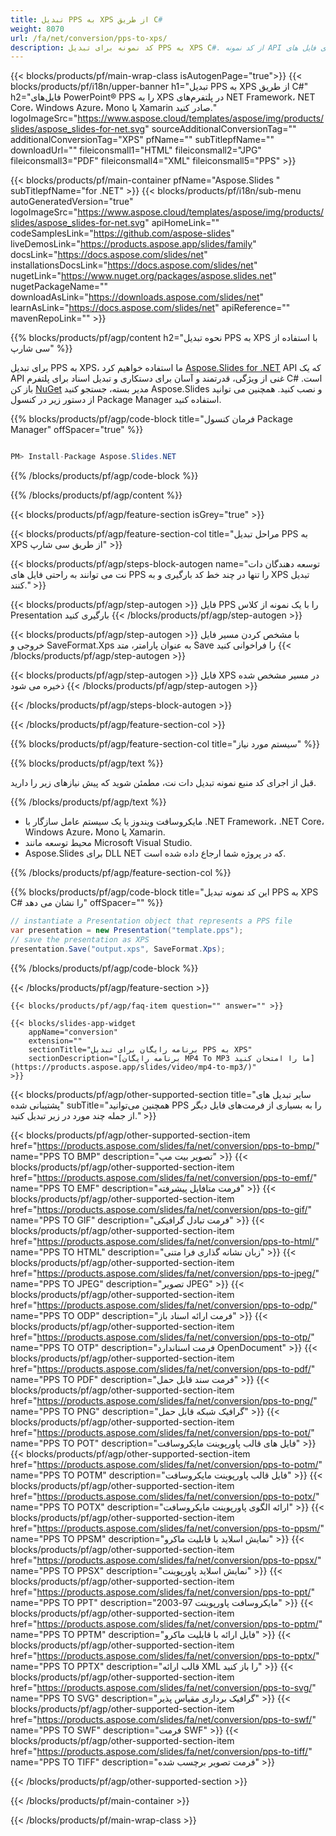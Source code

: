 ```yaml
---
title: تبدیل PPS به XPS از طریق C#
weight: 8070
url: /fa/net/conversion/pps-to-xps/ 
description: کد نمونه برای تبدیل PPS به XPS C#. از کد نمونه API برای تبدیل دسته ای فایل های PPS به XPS در VB.NET، Asp.NET یا هر برنامه مبتنی بر دات نت استفاده کنید.
---
```


{{< blocks/products/pf/main-wrap-class isAutogenPage="true">}}
{{< blocks/products/pf/i18n/upper-banner h1="تبدیل PPS به XPS از طریق C#" h2="فایل‌های PowerPoint® PPS را به XPS در پلتفرم‌های NET Framework، NET Core، Windows Azure، Mono یا Xamarin صادر کنید." logoImageSrc="https://www.aspose.cloud/templates/aspose/img/products/slides/aspose_slides-for-net.svg" sourceAdditionalConversionTag="" additionalConversionTag="XPS" pfName="" subTitlepfName="" downloadUrl="" fileiconsmall1="HTML" fileiconsmall2="JPG" fileiconsmall3="PDF" fileiconsmall4="XML" fileiconsmall5="PPS" >}}

{{< blocks/products/pf/main-container pfName="Aspose.Slides " subTitlepfName="for .NET" >}}
{{< blocks/products/pf/i18n/sub-menu autoGeneratedVersion="true" logoImageSrc="https://www.aspose.cloud/templates/aspose/img/products/slides/aspose_slides-for-net.svg" apiHomeLink="" codeSamplesLink="https://github.com/aspose-slides" liveDemosLink="https://products.aspose.app/slides/family" docsLink="https://docs.aspose.com/slides/net" installationsDocsLink="https://docs.aspose.com/slides/net" nugetLink="https://www.nuget.org/packages/aspose.slides.net" nugetPackageName="" downloadAsLink="https://downloads.aspose.com/slides/net" learnAsLink="https://docs.aspose.com/slides/net" apiReference="" mavenRepoLink="" >}}

{{% blocks/products/pf/agp/content h2="نحوه تبدیل PPS به XPS با استفاده از سی شارپ" %}}

 برای تبدیل PPS به XPS، ما استفاده خواهیم کرد
 [Aspose.Slides for .NET](https://products.aspose.com/slides/fa/net)
 API که یک API غنی از ویژگی، قدرتمند و آسان برای دستکاری و تبدیل اسناد برای پلتفرم C# است. باز کن
 [NuGet](https://www.nuget.org/packages/aspose.slides.net)
 مدیر بسته، جستجو کنید
 Aspose.Slides
 و نصب کنید. همچنین می توانید از دستور زیر در کنسول Package Manager استفاده کنید.

{{% blocks/products/pf/agp/code-block title="فرمان کنسول Package Manager" offSpacer="true" %}}

```cs

PM> Install-Package Aspose.Slides.NET

```

{{% /blocks/products/pf/agp/code-block %}}

{{% /blocks/products/pf/agp/content %}}

{{< blocks/products/pf/agp/feature-section isGrey="true" >}}


{{< blocks/products/pf/agp/feature-section-col title="مراحل تبدیل PPS به XPS از طریق سی شارپ" >}}

{{< blocks/products/pf/agp/steps-block-autogen name="توسعه دهندگان دات نت می توانند به راحتی فایل های PPS را تنها در چند خط کد بارگیری و به XPS تبدیل کنند." >}}

{{< blocks/products/pf/agp/step-autogen >}}
فایل PPS را با یک نمونه از کلاس Presentation بارگیری کنید
{{< /blocks/products/pf/agp/step-autogen >}}

{{< blocks/products/pf/agp/step-autogen >}}
با مشخص کردن مسیر فایل خروجی و SaveFormat.Xps به عنوان پارامتر، متد Save را فراخوانی کنید
{{< /blocks/products/pf/agp/step-autogen >}}

{{< blocks/products/pf/agp/step-autogen >}}
فایل XPS در مسیر مشخص شده ذخیره می شود
{{< /blocks/products/pf/agp/step-autogen >}}

{{< /blocks/products/pf/agp/steps-block-autogen >}}

{{< /blocks/products/pf/agp/feature-section-col >}}

{{% blocks/products/pf/agp/feature-section-col title="سیستم مورد نیاز" %}}

{{% blocks/products/pf/agp/text %}}

 قبل از اجرای کد منبع نمونه تبدیل دات نت، مطمئن شوید که پیش نیازهای زیر را دارید.

{{% /blocks/products/pf/agp/text %}}

- مایکروسافت ویندوز یا یک سیستم عامل سازگار با .NET Framework، .NET Core، Windows Azure، Mono یا Xamarin.
- محیط توسعه مانند Microsoft Visual Studio.
- Aspose.Slides برای DLL NET که در پروژه شما ارجاع داده شده است.

{{% /blocks/products/pf/agp/feature-section-col %}}

{{% blocks/products/pf/agp/code-block title="این کد نمونه تبدیل PPS به XPS C# را نشان می دهد" offSpacer="" %}}

```cs
// instantiate a Presentation object that represents a PPS file
var presentation = new Presentation("template.pps");
// save the presentation as XPS
presentation.Save("output.xps", SaveFormat.Xps); 

```

{{% /blocks/products/pf/agp/code-block %}}

{{< /blocks/products/pf/agp/feature-section >}}

    {{< blocks/products/pf/agp/faq-item question="" answer="" >}}
 

<!-- aboutfile Starts -->

<!-- aboutfile Ends -->

    {{< blocks/slides-app-widget 
        appName="conversion"
        extension=""
        sectionTitle="برنامه رایگان برای تبدیل PPS به XPS" 
        sectionDescription="[برنامه رایگان MP4 To MP3 ما را امتحان کنید](https://products.aspose.app/slides/video/mp4-to-mp3/)" 
    >}}
    
{{< blocks/products/pf/agp/other-supported-section title="سایر تبدیل های پشتیبانی شده" subTitle="همچنین می‌توانید PPS را به بسیاری از فرمت‌های فایل دیگر از جمله چند مورد در زیر تبدیل کنید." >}}

{{< blocks/products/pf/agp/other-supported-section-item href="https://products.aspose.com/slides/fa/net/conversion/pps-to-bmp/" name="PPS TO BMP" description="تصویر بیت مپ" >}}
{{< blocks/products/pf/agp/other-supported-section-item href="https://products.aspose.com/slides/fa/net/conversion/pps-to-emf/" name="PPS TO EMF" description="فرمت متافایل پیشرفته" >}}
{{< blocks/products/pf/agp/other-supported-section-item href="https://products.aspose.com/slides/fa/net/conversion/pps-to-gif/" name="PPS TO GIF" description="فرمت تبادل گرافیکی" >}}
{{< blocks/products/pf/agp/other-supported-section-item href="https://products.aspose.com/slides/fa/net/conversion/pps-to-html/" name="PPS TO HTML" description="زبان نشانه گذاری فرا متنی" >}}
{{< blocks/products/pf/agp/other-supported-section-item href="https://products.aspose.com/slides/fa/net/conversion/pps-to-jpeg/" name="PPS TO JPEG" description="تصویر JPEG" >}}
{{< blocks/products/pf/agp/other-supported-section-item href="https://products.aspose.com/slides/fa/net/conversion/pps-to-odp/" name="PPS TO ODP" description="فرمت ارائه اسناد باز" >}}
{{< blocks/products/pf/agp/other-supported-section-item href="https://products.aspose.com/slides/fa/net/conversion/pps-to-otp/" name="PPS TO OTP" description="فرمت استاندارد OpenDocument" >}}
{{< blocks/products/pf/agp/other-supported-section-item href="https://products.aspose.com/slides/fa/net/conversion/pps-to-pdf/" name="PPS TO PDF" description="فرمت سند قابل حمل" >}}
{{< blocks/products/pf/agp/other-supported-section-item href="https://products.aspose.com/slides/fa/net/conversion/pps-to-png/" name="PPS TO PNG" description="گرافیک شبکه قابل حمل" >}}
{{< blocks/products/pf/agp/other-supported-section-item href="https://products.aspose.com/slides/fa/net/conversion/pps-to-pot/" name="PPS TO POT" description="فایل های قالب پاورپوینت مایکروسافت" >}}
{{< blocks/products/pf/agp/other-supported-section-item href="https://products.aspose.com/slides/fa/net/conversion/pps-to-potm/" name="PPS TO POTM" description="فایل قالب پاورپوینت مایکروسافت" >}}
{{< blocks/products/pf/agp/other-supported-section-item href="https://products.aspose.com/slides/fa/net/conversion/pps-to-potx/" name="PPS TO POTX" description="ارائه الگوی پاورپوینت مایکروسافت" >}}
{{< blocks/products/pf/agp/other-supported-section-item href="https://products.aspose.com/slides/fa/net/conversion/pps-to-ppsm/" name="PPS TO PPSM" description="نمایش اسلاید با قابلیت ماکرو" >}}
{{< blocks/products/pf/agp/other-supported-section-item href="https://products.aspose.com/slides/fa/net/conversion/pps-to-ppsx/" name="PPS TO PPSX" description="نمایش اسلاید پاورپوینت" >}}
{{< blocks/products/pf/agp/other-supported-section-item href="https://products.aspose.com/slides/fa/net/conversion/pps-to-ppt/" name="PPS TO PPT" description="مایکروسافت پاورپوینت 97-2003" >}}
{{< blocks/products/pf/agp/other-supported-section-item href="https://products.aspose.com/slides/fa/net/conversion/pps-to-pptm/" name="PPS TO PPTM" description="فایل ارائه با قابلیت ماکرو" >}}
{{< blocks/products/pf/agp/other-supported-section-item href="https://products.aspose.com/slides/fa/net/conversion/pps-to-pptx/" name="PPS TO PPTX" description="قالب ارائه XML را باز کنید" >}}
{{< blocks/products/pf/agp/other-supported-section-item href="https://products.aspose.com/slides/fa/net/conversion/pps-to-svg/" name="PPS TO SVG" description="گرافیک برداری مقیاس پذیر" >}}
{{< blocks/products/pf/agp/other-supported-section-item href="https://products.aspose.com/slides/fa/net/conversion/pps-to-swf/" name="PPS TO SWF" description="فرمت SWF" >}}
{{< blocks/products/pf/agp/other-supported-section-item href="https://products.aspose.com/slides/fa/net/conversion/pps-to-tiff/" name="PPS TO TIFF" description="فرمت تصویر برچسب شده" >}}

{{< /blocks/products/pf/agp/other-supported-section >}}

{{< /blocks/products/pf/main-container >}}
    
{{< /blocks/products/pf/main-wrap-class >}}